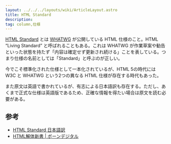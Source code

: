 ```yaml
---
layout: ../../../layouts/wiki/ArticleLayout.astro
title: HTML Standard
description:
tag: column,仕様
---
```


[HTML Standard](https://html.spec.whatwg.org/multipage/) とは [WHATWG](https://whatwg.org/) が公開している HTML 仕様のこと。HTML “Living Standard” と呼ばれることもある。これは WHATWG が作業草案や勧告といった状態を持たず「内容は確定せず更新され続ける」ことを表している。つまり仕様の名前としては「Standard」と呼ぶのが正しい。

今でこそ標準化された仕様として一本化されているが、HTML 5の時代には W3C と WHATWG という2つの異なる HTML 仕様が存在する時代もあった。

また原文は英語で書かれているが、有志による日本語訳も存在する。ただし、あくまで正式な仕様は英語版であるため、正確な情報を得たい場合は原文を読む必要がある。

## 参考

- [HTML Standard 日本語訳](https://momdo.github.io/html/)
- [HTML解体新書 | ボーンデジタル](https://www.borndigital.co.jp/book/25999.html)
